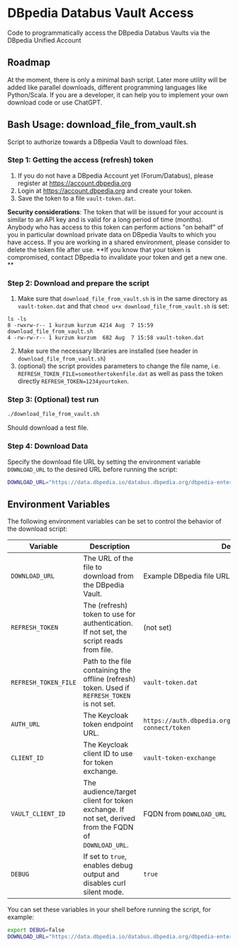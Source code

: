 # DBpedia Databus Vault Access
Code to programmatically access the DBpedia Databus Vaults via the DBpedia Unified Account

## Roadmap
At the moment, there is only a minimal bash script. Later more utility will be added like parallel downloads, different programming languages like Python/Scala. If you are a developer, it can help you to implement your own download code or use ChatGPT. 


## Bash Usage: download_file_from_vault.sh
Script to authorize towards a DBpedia Vault to download files.

### Step 1: Getting the access (refresh) token 
1. If you do not have a DBpedia Account yet (Forum/Databus), please register at https://account.dbpedia.org  
2. Login at https://account.dbpedia.org and create your token.
3. Save the token to a file `vault-token.dat`.

**Security considerations**: The token that will be issued for your account is similar to an API key and is valid for a long period of time (months). Anybody who has access to this token can perform actions "on behalf" of you in particular download private data on DBpedia Vaults to which you have access. If you are working in a shared environment, please consider to delete the token file after use. **If you know that your token is compromised, contact DBpedia to invalidate your token and get a new one. **

### Step 2: Download and prepare the script
1. Make sure that `download_file_from_vault.sh` is in the same directory as `vault-token.dat` and that `chmod u+x download_file_from_vault.sh` is set:
```
ls -ls
8 -rwxrw-r-- 1 kurzum kurzum 4214 Aug  7 15:59 download_file_from_vault.sh
4 -rw-rw-r-- 1 kurzum kurzum  682 Aug  7 15:58 vault-token.dat
```
2. Make sure the necessary libraries are installed (see header in `download_file_from_vault.sh`)
3. (optional) the script provides parameters to change the file name, i.e. `REFRESH_TOKEN_FILE=someothertokenfile.dat` as well as pass the token directly `REFRESH_TOKEN=1234yourtoken`.

### Step 3: (Optional) test run
```bash 
./download_file_from_vault.sh
```
Should download a test file.  

### Step 4: Download Data
Specify the download file URL by setting the environment variable `DOWNLOAD_URL` to the desired URL before running the script:

```bash 
DOWNLOAD_URL="https://data.dbpedia.io/databus.dbpedia.org/dbpedia-enterprise/sneak-preview/fusion/2025-07-17/fusion_subjectns%3Ddbpedia-io_vocab%3Drdf_props%3Dtype.ttl.gz" ./download_file_from_vault.sh
```

## Environment Variables

The following environment variables can be set to control the behavior of the download script:

| Variable            | Description                                                                                         | Default Value                                                                 |
|---------------------|-----------------------------------------------------------------------------------------------------|-------------------------------------------------------------------------------|
| `DOWNLOAD_URL`      | The URL of the file to download from the DBpedia Vault.                                              | Example DBpedia file URL                                                      |
| `REFRESH_TOKEN`     | The (refresh) token to use for authentication. If not set, the script reads from file.       | (not set)                                                                     |
| `REFRESH_TOKEN_FILE`| Path to the file containing the offline (refresh) token. Used if `REFRESH_TOKEN` is not set.         | `vault-token.dat`                                                           |
| `AUTH_URL`          | The Keycloak token endpoint URL.                                                                    | `https://auth.dbpedia.org/realms/dbpedia/protocol/openid-connect/token`       |
| `CLIENT_ID`         | The Keycloak client ID to use for token exchange.                                                   | `vault-token-exchange`                                                        |
| `VAULT_CLIENT_ID`   | The audience/target client for token exchange. If not set, derived from the FQDN of `DOWNLOAD_URL`. | FQDN from `DOWNLOAD_URL`                                                      |
| `DEBUG`             | If set to `true`, enables debug output and disables curl silent mode.                               | `true`                                                                        |

You can set these variables in your shell before running the script, for example:

```bash
export DEBUG=false
DOWNLOAD_URL="https://data.dbpedia.io/databus.dbpedia.org/dbpedia-enterprise/dev/fusion-sneak-preview/2025-04-24-BETA/commons.wikimedia.org.nt.gz"./download_file_from_vault.sh
```



